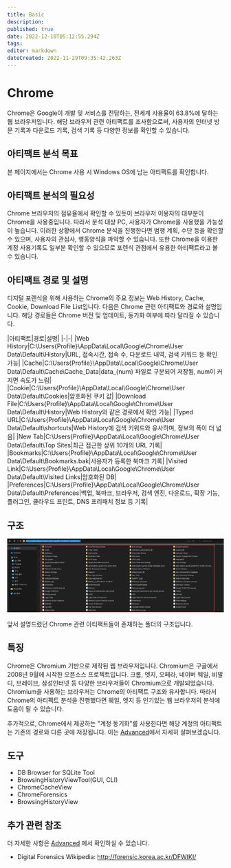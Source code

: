 ```yaml
---
title: Basic
description: 
published: true
date: 2022-12-10T05:12:55.294Z
tags: 
editor: markdown
dateCreated: 2022-11-29T09:35:42.263Z
---
```


# Chrome
Chrome은 Google이 개발 및 서비스를 전담하는, 전세계 사용율이 63.8%에 달하는 웹 브라우저입니다. 해당 브라우저 관련 아티팩트를 조사함으로써, 사용자의 인터넷 방문 기록과 다운로드 기록, 검색 기록 등 다양한 정보를 확인할 수 있습니다.

## 아티팩트 분석 목표
본 페이지에서는 Chrome 사용 시 Windows OS에 남는 아티팩트를 확인합니다.

## 아티팩트 분석의 필요성
Chrome 브라우저의 점유율에서 확인할 수 있듯이 브라우저 이용자의 대부분이 Chrome을 사용중입니다. 따라서 분석 대상 PC, 사용자가 Chrome을 사용했을 가능성이 높습니다. 이러한 상황에서 Chrome 분석을 진행한다면 범행 계획, 수단 등을 확인할 수 있으며, 사용자의 관심사, 행동양식을 파악할 수 있습니다. 또한 Chrome을 이용한 계정 사용기록도 일부분 확인할 수 있으므로 포렌식 관점에서 유용한 아티팩트라고 볼 수 있습니다.

## 아티팩트 경로 및 설명
디지털 포렌식을 위해 사용하는 Chrome의 주요 정보는 Web History, Cache, Cookie, Download File List입니다. 다음은 Chrome 관련 아티팩트와 경로와 설명입니다. 해당 경로들은 Chrome 버전 및 업데이트, 동기화 여부에 따라 달라질 수 있습니다.


|아티팩트|경로|설명|
|-|-|
|Web History|C:\Users\{Profile}\AppData\Local\Google\Chrome\User Data\Default\History|URL, 접속시간, 접속 수, 다운로드 내역, 검색 키워드 등 확인 가능|
|Cache|C:\Users\{Profile}\AppData\Local\Google\Chrome\User Data\Default\Cache\Cache_Data|data_{num} 파일로 구분되어 저장됨, num이 커지면 속도가 느림|
|Cookie|C:\Users\{Profile}\AppData\Local\Google\Chrome\User Data\Default\Cookies|암호화된 쿠키 값|
|Download File|C:\Users\{Profile}\AppData\Local\Google\Chrome\User Data\Default\History|Web History와 같은 경로에서 확인 가능|
|Typed URL|C:\Users\{Profile}\AppData\Local\Google\Chrome\User Data\Default\shortcuts|Web History에 검색 키워드와 유사하며, 정보의 폭이 더 넓음|
|New Tab|C:\Users\{Profile}\AppData\Local\Google\Chrome\User Data\Default\Top Sites|최근 접근한 상위 10개의 URL 기록|
|Bookmarks|C:\Users\{Profile}\AppData\Local\Google\Chrome\User Data\Default\Bookmarks.bak|사용자가 등록한 북마크 기록|
|Visited Link|C:\Users\{Profile}\AppData\Local\Google\Chrome\User Data\Default\Visited Links|암호화된 DB|
|Preferences|C:\Users\{Profile}\AppData\Local\Google\Chrome\User Data\Default\Preferences|백업, 북마크, 브라우저, 검색 엔진, 다운로드, 확장 기능, 플러그인, 클라우드 프린트, DNS 프리패치 정보 등 기록|

## 구조
![chrome_structure.png](/chrome/chrome_structure.png)

앞서 설명드렸던 Chrome 관련 아티팩트들이 존재하는 폴더의 구조입니다.

## 특징
Chrome은 Chromium 기반으로 제작된 웹 브라우저입니다. Chromium은 구글에서 2008년 9월에 시작한 오픈소스 프로젝트입니다. 크롬, 엣지, 오페라, 네이버 웨일, 비발디, 브레이브, 삼성인터넷 등 다양한 브라우저들이 Chromium으로 개발되었습니다. Chromium을 사용하는 브라우저는 Chrome의 아티팩트 구조와 유사합니다. 따라서 Chrome의 아티팩트 분석을 진행했다면 웨일, 엣지 등 인기있는 웹 브라우저의 분석에 도움이 될 수 있습니다.

추가적으로, Chrome에서 제공하는 "계정 동기화"를 사용한다면 해당 계정의 아티팩트는 기존의 경로와 다른 곳에 저장됩니다. 이는 [Advanced](/ko/Web/Chrome/Advanced)에서 자세히 살펴보겠습니다. 

## 도구
- DB Browser for SQLite Tool
- BrowsingHistoryViewTool(GUI, CLI)
- ChromeCacheView
- ChromeForensics
- BrowsingHistoryView

## 추가 관련 참조
더 자세한 사항은 [Advanced](/ko/Web/Chrome/Advanced) 에서 확인하실 수 있습니다.
- Digital Forensics Wikipedia: http://forensic.korea.ac.kr/DFWIKI/